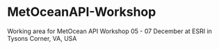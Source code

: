 # MetOceanAPI-Workshop
Working area for MetOcean API Workshop 05 - 07 December at ESRI in Tysons Corner, VA, USA
